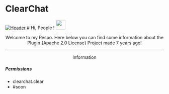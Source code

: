 # ClearChat
[![Header](https://github.com/NotCrypto/NotCrypto/blob/master/assests/sevn.png "Header")](https://github.com) # Hi, People ! <img src="https://github.com/NotCrypto/NotCrypto/blob/master/assests/wave.gif" width="30px">
<p align='center'>
    Welcome to my Respo. Here below you can find some information about the Plugin {Apache 2.0 License}
    Project made 7 years ago!
</p>
<hr>
<p align="center">Information</p>

<h5>Permissions</h5>
<ul> 
    <li>clearchat.clear</li>
    <li>#soon</li>
</ul>
